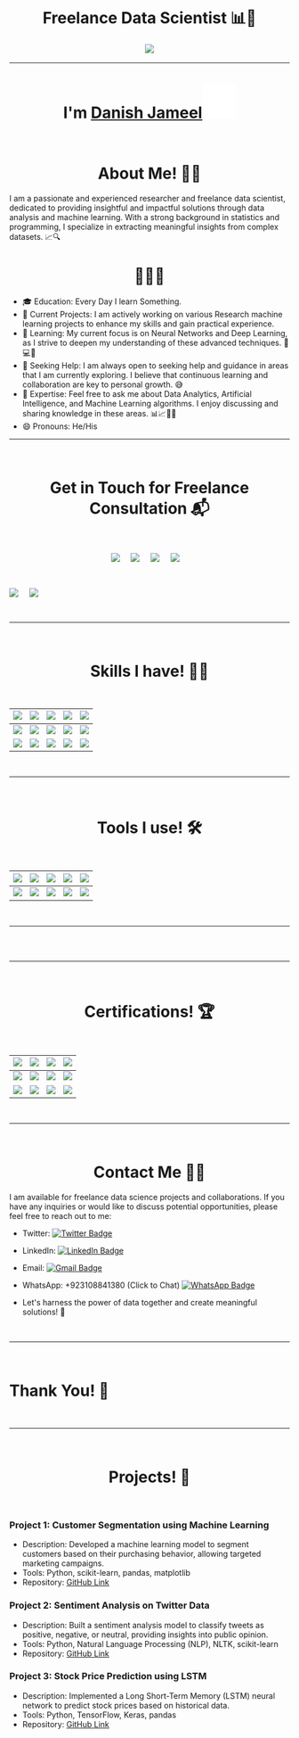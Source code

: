 <p align="center">
  <h1 align="center">Freelance Data Scientist 📊🧪</h1>
</p>

<p align="center">
  <img src="https://github.com/Adam-pw/Adam-pw/blob/main/animation_500_kxa883sd.gif" height="230"/>
</p>
<hr>
<h1 align="center">I'm <a href="https://github.com/danishjameel">Danish Jameel<a><img src="https://github.com/Kathryn-Jie/Kathryn-Jie/blob/main/wave.gif" width="60px"/></h1>
<Br>



<h1 align="center">About Me! 👩‍💻</h1>
I am a passionate and experienced researcher and freelance data scientist, dedicated to providing insightful and impactful solutions through data analysis and machine learning. With a strong background in statistics and programming, I specialize in extracting meaningful insights from complex datasets. 📈🔍

<h1 align="center">👀👩‍💻</h1>

- 🎓 Education: Every Day I learn Something.
- 🔭 Current Projects: I am actively working on various Research  machine learning projects to enhance my skills and gain practical experience.
- 🌱 Learning: My current focus is on Neural Networks and Deep Learning, as I strive to deepen my understanding of these advanced techniques. 🧠💻🤖
- 🤔 Seeking Help: I am always open to seeking help and guidance in areas that I am currently exploring. I believe that continuous learning and collaboration are key to personal growth. 😅
- 💬 Expertise: Feel free to ask me about Data Analytics, Artificial Intelligence, and Machine Learning algorithms. I enjoy discussing and sharing knowledge in these areas. 📊📈🤖🧠
- 😄 Pronouns: He/His



<hr>
<Br>
<h1 align="center">Get in Touch for Freelance Consultation 📬</h1>
<Br>
<p align="center">
  <a href="https://www.linkedin.com/in/muhammad-danish-jameel" target="_blank"><img align="center" src="https://img.shields.io/badge/Danish%20Jameel-0077B5?style=for-the-badge&logo=linkedin&logoColor=white" /></a> &nbsp;&nbsp;&nbsp;
  <a href="mailto:danish.jameel.official@gmail.com" target="_blank"><img align="center" src="https://img.shields.io/badge/danish.jameel.official%40gmail.com-D14836?style=for-the-badge&logo=gmail&logoColor=white" /></a> &nbsp;&nbsp;&nbsp;
  <a href="https://twitter.com/officialDanishJ" target="_blank"><img align="center" src="https://img.shields.io/badge/Twitter-%231DA1F2?style=for-the-badge&logo=twitter&logoColor=white" /></a> &nbsp;&nbsp;&nbsp;
  <a href="https://www.facebook.com/danish.jameel.official" target="_blank"><img align="center" src="https://img.shields.io/badge/Facebook-%1877F2?style=for-the-badge&logo=facebook&logoColor=white" /></a> &nbsp;&nbsp;&nbsp;

<br> <!-- Add this line for the line space -->

  <a href="https://wa.me/+923108841380" target="_blank"><img align="center" src="https://img.shields.io/badge/Chat%20on%20WhatsApp-25D366?style=for-the-badge&logo=WhatsApp&logoColor=white" /></a> &nbsp;&nbsp;&nbsp;
  <a href="https://www.upwork.com/freelancers/~015163cb9adcaae281" target="_blank"><img align="center" src="https://img.shields.io/badge/Upwork-6FDA44?style=for-the-badge&logo=upwork&logoColor=white" /></a>
</p>
<Br>
<hr>
<Br>


<h1 align="center">Skills I have! 🤸‍♂</h1>
<Br>
  
|![](https://img.shields.io/badge/Machine%20Learning-brightgreen?style=for-the-badge)|![](https://img.shields.io/badge/ML-Supervised%20Learning-brightgreen?style=for-the-badge)|![](https://img.shields.io/badge/ML-Unsupervised%20Learning-brightgreen?style=for-the-badge)|![](https://img.shields.io/badge/Web%20Scraping-red?style=for-the-badge)|![](https://img.shields.io/badge/Artificial%20Intelligence-red?style=for-the-badge)|
|---|---|---|---|---|
|![](https://img.shields.io/badge/Data%20Science-blue?style=for-the-badge)|![](https://img.shields.io/badge/DS-Data%20Cleaning-blue?style=for-the-badge)|![](https://img.shields.io/badge/DS-Data%20Analysis-blue?style=for-the-badge)|![](https://img.shields.io/badge/DS-Data%20Visualization-blue?style=for-the-badge)|![](https://img.shields.io/badge/Computer%20Vision-yellow?style=for-the-badge)|
|![](https://img.shields.io/badge/Natural%20Language%20Processing-yellow?style=for-the-badge)|![](https://img.shields.io/badge/Model%20Development-yellow?style=for-the-badge)|![](https://img.shields.io/badge/Model%20Deployment-yellow?style=for-the-badge)|![](https://img.shields.io/badge/AI%20Based%20Applications-yellow?style=for-the-badge)|![](https://img.shields.io/badge/And%20More!-yellow?style=for-the-badge)|
  
  
<Br>
<hr>
<Br>


<h1 align="center">Tools I use! 🛠️</h1>
<Br>
 
|![](https://img.shields.io/badge/Python-FFD43B?style=for-the-badge&logo=python&logoColor=darkgreen)|![](https://img.shields.io/badge/TensorFlow-FF6F00?style=for-the-badge&logo=TensorFlow&logoColor=white)|![](https://img.shields.io/badge/scikit_learn-F7931E?style=for-the-badge&logo=scikit-learn&logoColor=white)|![](https://img.shields.io/badge/Keras-D00000?style=for-the-badge&logo=Keras&logoColor=white)|![](https://img.shields.io/badge/Jupyter-F37626.svg?&style=for-the-badge&logo=Jupyter&logoColor=white)|
|---|---|---|---|---|
|![](https://img.shields.io/badge/conda-342B029.svg?&style=for-the-badge&logo=anaconda&logoColor=white)|![](https://img.shields.io/badge/Pandas-2C2D72?style=for-the-badge&logo=pandas&logoColor=white)|![](https://img.shields.io/badge/Numpy-777BB4?style=for-the-badge&logo=numpy&logoColor=white)|![](https://img.shields.io/badge/Plotly-239120?style=for-the-badge&logo=plotly&logoColor=white)|![](https://img.shields.io/badge/And%20More!-yellow?style=for-the-badge)|
  

<Br>
<hr>
<Br>

<Br>
<hr>
<Br>
<h1 align="center"> Certifications! 🏆</h1>
<Br>
  
|[![](https://img.shields.io/badge/Introduction%20to%20Python-red?style=for-the-badge)](https://raw.githubusercontent.com/danishjameel/danishjameel/main/Certificates/Introduction%20to%20Python-1.jpg)|[![](https://img.shields.io/badge/Intermediate%20Python-blue?style=for-the-badge)](https://raw.githubusercontent.com/danishjameel/danishjameel/main/Certificates/Intermediate%20Python-1.jpg)|[![](https://img.shields.io/badge/Machine%20Learning%20for%20Everyone-green?style=for-the-badge)](https://raw.githubusercontent.com/danishjameel/danishjameel/main/Certificates/Machine%20Learning%20for%20Everyone-1.jpg)|[![](https://img.shields.io/badge/Data%20Science%20Toolbox%20-I-orange?style=for-the-badge)](https://github.com/danishjameel/danishjameel/blob/main/Certificates/Data%20Science%20Toolbox%20-%20I-1.jpg)|
|---|---|---|---|
|[![](https://img.shields.io/badge/Data%20Science%20Toolbox%20-II-orange?style=for-the-badge)](https://github.com/danishjameel/danishjameel/blob/main/Certificates/Data%20Science%20Toolbox%20-%20II-1.jpg)|[![](https://img.shields.io/badge/Statistical%20Thinking%20in%20Python-purple?style=for-the-badge)](https://raw.githubusercontent.com/danishjameel/danishjameel/main/Certificates/Statistical%20Thinking%20in%20Python-1.jpg)|[![](https://img.shields.io/badge/Supervized%20Learning%20with%20Sklearn-red?style=for-the-badge)](https://raw.githubusercontent.com/danishjameel/danishjameel/main/Certificates/Supervized%20Learning%20with%20Scikit-Learn-1.jpg)|[![](https://img.shields.io/badge/More%20on%20the%20Way!-yellow?style=for-the-badge)](https://github.com/danishjameel)|
|[![](https://img.shields.io/badge/Python%20Project%20for%20Data%20Science-green?style=for-the-badge)](https://github.com/danishjameel)|[![](https://img.shields.io/badge/Data%20Scientist%20with%20Python-blue?style=for-the-badge)](https://github.com/danishjameel)|[![](https://img.shields.io/badge/Artificial%20Intelligence-red?style=for-the-badge)](https://github.com/danishjameel)|[![](https://img.shields.io/badge/Python%20Programming-green?style=for-the-badge)](https://github.com/danishjameel)|
  
 

<Br>
<hr>
<Br>

<h1 align="center">Contact Me 📧🤝</h1>

I am available for freelance data science projects and collaborations. If you have any inquiries or would like to discuss potential opportunities, please feel free to reach out to me:

- Twitter: [![Twitter Badge](https://img.shields.io/badge/-Danish-1ca0f1?style=flat-square&logo=twitter&logoColor=white&link=https://twitter.com/officialDanishJ)](https://twitter.com/officialDanishJ)
- LinkedIn: [![LinkedIn Badge](https://img.shields.io/badge/-Danish%20Jameel-1ca0f1?style=flat-square&logo=LinkedIn&logoColor=white&link=https://www.linkedin.com/in/muhammad-danish-jameel/)](https://www.linkedin.com/in/muhammad-danish-jameel/)
- Email: [![Gmail Badge](https://img.shields.io/badge/-danish.jameel.official@gmail.com-c14438?style=flat-square&logo=Gmail&logoColor=white&link=mailto:danish.jameel.official@gmail.com)](mailto:danish.jameel.official@gmail.com)
- WhatsApp: +923108841380 (Click to Chat) [![WhatsApp Badge](https://img.shields.io/badge/-Chat%20on%20WhatsApp-25D366?style=flat-square&logo=WhatsApp&logoColor=white&link=https://wa.me/+923108841380)](https://wa.me/+923108841380)

- Let's harness the power of data together and create meaningful solutions! 🌟
   
<Br>
<hr>
<Br>
<h1>Thank You! 🤵 </h1>
<Br>



<hr>
<Br>
<h1 align="center">Projects! 🚀</h1>
<Br>

### Project 1: Customer Segmentation using Machine Learning

- Description: Developed a machine learning model to segment customers based on their purchasing behavior, allowing targeted marketing campaigns.
- Tools: Python, scikit-learn, pandas, matplotlib
- Repository: [GitHub Link](https://github.com/your-username/project1)

### Project 2: Sentiment Analysis on Twitter Data

- Description: Built a sentiment analysis model to classify tweets as positive, negative, or neutral, providing insights into public opinion.
- Tools: Python, Natural Language Processing (NLP), NLTK, scikit-learn
- Repository: [GitHub Link](https://github.com/your-username/project2)

### Project 3: Stock Price Prediction using LSTM

- Description: Implemented a Long Short-Term Memory (LSTM) neural network to predict stock prices based on historical data.
- Tools: Python, TensorFlow, Keras, pandas
- Repository: [GitHub Link](https://github.com/your-username/project3)

